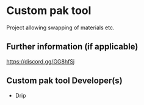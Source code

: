 # Custom pak tool

Project allowing swapping of materials etc.

## Further information (if applicable)

https://discord.gg/GG8hfSj

## Custom pak tool Developer(s)

 * Drip
